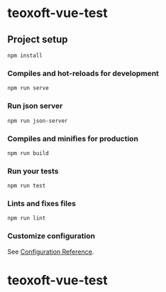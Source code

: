 # teoxoft-vue-test

## Project setup
```
npm install
```

### Compiles and hot-reloads for development
```
npm run serve
```
### Run json server
```
npm run json-server
```
### Compiles and minifies for production
```
npm run build
```

### Run your tests
```
npm run test
```

### Lints and fixes files
```
npm run lint
```

### Customize configuration
See [Configuration Reference](https://cli.vuejs.org/config/).
# teoxoft-vue-test
